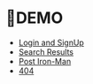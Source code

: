 # 🔗DEMO

 - [Login and SignUp ](https://demo-ud.netlify.app/)
 - [Search Results](https://demo-ud.netlify.app/search-results.html)
 - [Post Iron-Man](https://demo-ud.netlify.app/iron-man-2008.html/)
 - [404](https://movies-scripts.netlify.app/404/)
